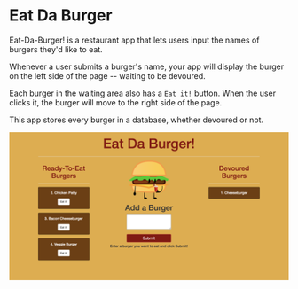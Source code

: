 # Eat Da Burger

Eat-Da-Burger! is a restaurant app that lets users input the names of burgers they'd like to eat.

Whenever a user submits a burger's name, your app will display the burger on the left side of the page -- waiting to be devoured.

Each burger in the waiting area also has a `Eat it!` button. When the user clicks it, the burger will move to the right side of the page.

This app stores every burger in a database, whether devoured or not.

![Home Page](/public/assets/images/homepage.png)